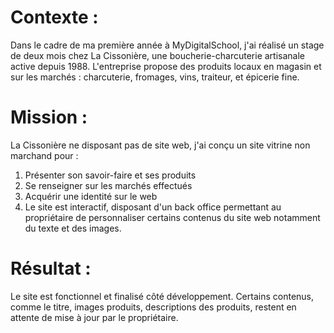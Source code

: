 # Contexte :
Dans le cadre de ma première année à MyDigitalSchool, j'ai réalisé un stage de deux mois chez La Cissonière, une boucherie-charcuterie artisanale active depuis 1988. L'entreprise propose des produits locaux en magasin et sur les marchés : charcuterie, fromages, vins, traiteur, et épicerie fine.

# Mission :
La Cissonière ne disposant pas de site web, j'ai conçu un site vitrine non marchand pour :

1. Présenter son savoir-faire et ses produits
2. Se renseigner sur les marchés effectués
3. Acquérir une identité sur le web
4. Le site est interactif, disposant d'un back office permettant au propriétaire de personnaliser certains contenus du site web notamment du texte et des images.

# Résultat :
Le site est fonctionnel et finalisé côté développement. Certains contenus, comme le titre, images produits, descriptions des produits, restent en attente de mise à jour par le propriétaire.
